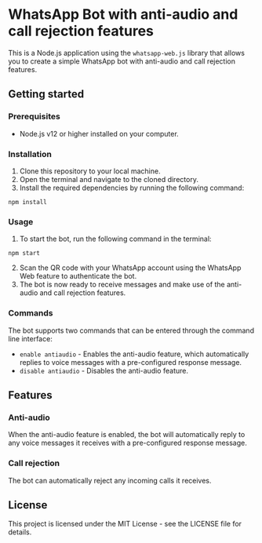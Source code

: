 # WhatsApp Bot with anti-audio and call rejection features

This is a Node.js application using the `whatsapp-web.js` library that allows you to create a simple WhatsApp bot with anti-audio and call rejection features.

## Getting started

### Prerequisites

* Node.js v12 or higher installed on your computer.

### Installation

1. Clone this repository to your local machine.
2. Open the terminal and navigate to the cloned directory.
3. Install the required dependencies by running the following command: 

```
npm install
```

### Usage

1. To start the bot, run the following command in the terminal:

```
npm start
```

2. Scan the QR code with your WhatsApp account using the WhatsApp Web feature to authenticate the bot.
3. The bot is now ready to receive messages and make use of the anti-audio and call rejection features.

### Commands

The bot supports two commands that can be entered through the command line interface:

* `enable antiaudio` - Enables the anti-audio feature, which automatically replies to voice messages with a pre-configured response message.
* `disable antiaudio` - Disables the anti-audio feature.

## Features

### Anti-audio

When the anti-audio feature is enabled, the bot will automatically reply to any voice messages it receives with a pre-configured response message.

### Call rejection

The bot can automatically reject any incoming calls it receives.

## License

This project is licensed under the MIT License - see the LICENSE file for details.
